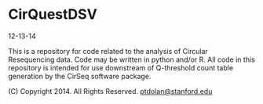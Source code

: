 CirQuestDSV
===========
12-13-14 

This is a repository for code related to the analysis of Circular Resequencing data. Code may be written in python and/or R.
All code in this repository is intended for use downstream of Q-threshold count table generation by the CirSeq software package.

(C) Copyright 2014. All Rights Reserved.
ptdolan@stanford.edu
